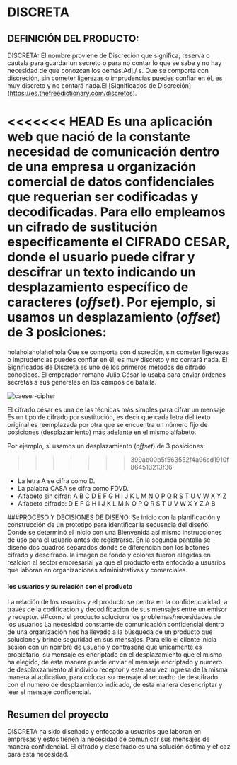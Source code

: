 # DISCRETA
## DEFINICIÓN DEL PRODUCTO:
  DISCRETA: El nombre proviene de Discreción que significa; reserva o cautela para guardar un secreto o para no contar lo que se sabe y no hay necesidad de que conozcan los demás.Adj./ s. Que se comporta con discreción, sin cometer ligerezas o imprudencias puedes confiar en él, es muy discreto y no contará nada.El [Significados de Discreción] (https://es.thefreedictionary.com/discretos).

<<<<<<< HEAD
  Es una aplicación web que nació de la constante necesidad de comunicación dentro de una empresa u organización comercial de datos confidenciales que requerian ser codificadas y decodificadas.
  Para ello empleamos un cifrado de sustitución específicamente el CIFRADO CESAR, donde el usuario puede cifrar y descifrar un texto indicando un desplazamiento específico de caracteres (_offset_).
  Por ejemplo, si usamos un desplazamiento (_offset_) de 3 posiciones:
=======
 holaholaholaholhola
 Que se comporta con discreción, sin cometer ligerezas o imprudencias puedes confiar en él, es muy discreto y no contará nada. El [Significados de Discreta](https://es.thefreedictionary.com/discretos) es uno de los primeros métodos de cifrado conocidos. El emperador romano Julio César lo usaba para enviar órdenes secretas a sus generales en los campos de batalla.

![caeser-cipher](https://upload.wikimedia.org/wikipedia/commons/thumb/2/2b/Caesar3.svg/2000px-Caesar3.svg.png)

El cifrado césar es una de las técnicas más simples para cifrar un mensaje. Es un tipo de cifrado por sustitución, es decir que cada letra del texto original es reemplazada por otra que se encuentra un número fijo de posiciones (desplazamiento) más adelante en el mismo alfabeto.

Por ejemplo, si usamos un desplazamiento (_offset_) de 3 posiciones:
>>>>>>> 399ab00b5f563552f4a96cd1910f864513213f36

- La letra A se cifra como D.
- La palabra CASA se cifra como FDVD.
- Alfabeto sin cifrar: A B C D E F G H I J K L M N O P Q R S T U V W X Y Z
- Alfabeto cifrado: D E F G H I J K L M N O P Q R S T U V W X Y Z A B 

###PROCESO Y DECISIONES DE DISEÑO:
Se inicio con la planificación y construcción de un prototipo para identificar la secuencia del diseño.
Donde se determinó el inicio con una Bienvenida así mismo instrucciones de uso para el usuario antes de registrarse.
En la segunda pantalla se diseñó dos cuadros separados donde se diferencian con los botones cifrado y descifrado.
la imagen de fondo y colores fueron elegidas en realcíon al sector empresarial ya que el producto esta enfocado a usuarios que laboran en organizaciones administrativas y comerciales.
#### los usuarios y su relación con el producto
La relación de los usuarios y el producto se centra en la confidencialidad, a través de la codificacion  y decodificacion de sus mensajes entre un emisor y receptor.
##cómo el producto soluciona los problemas/necesidades de los usuarios
La necesidad constante de comunicación confidencial dentro de una organización nos ha llevado a la búsqueda de un producto que solucione y brinde seguridad en sus mensajes.
Para ello el cliente inicia sesión con un nombre de usuario y contraseña que unicamente es propietario, su mensaje es encriptado en el desplazamiento que el mismo ha elegido, de esta manera puede enviar el mensaje encriptado y numero de desplaxzamiento al individo receptor y este asu vez ingresa de la misma manera al aplicativo, para colocar su mensaje al recuadro de descifrado con el numero de desplzamiento indicado, de esta manera desencriptar y leer el mensaje confidencial.
## Resumen del proyecto
DISCRETA ha sido diseñado y enfocado a usuarios que laboran en empresas y estos tienen la necesidad de comunicar sus mensajes de manera confidencial. El cifrado y descifrado es una solución óptima y eficaz para esta necesidad.
